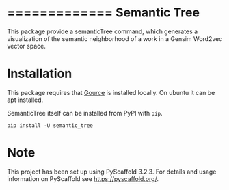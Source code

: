 =============
Semantic Tree
=============


This package provide a semanticTree command, which generates a visualization of the semantic neighborhood of a work in a Gensim Word2vec vector space.


Installation
============

This package requires that [Gource](https://gource.io/) is installed locally. On ubuntu it can be apt installed.

SemanticTree itself can be installed from PyPI with `pip`.

 ```
 pip install -U semantic_tree
 ```

Note
====

This project has been set up using PyScaffold 3.2.3. For details and usage
information on PyScaffold see https://pyscaffold.org/.
